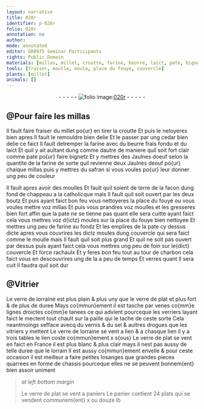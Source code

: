 ```yaml
---
layout: narrative
title: 020r
identifier: p-020r
folio: 020r
annotation: no
author:
mode: annotated
editor: GR8975 Seminar Participants
rights: Public Domain
materials: [millas, millet, croutte, farine, beurre, laict, pate, bignetz, Jaulnes doeuf, Jaulnes deouf, safran, terre, foin, charbon, verre de lorraine, verre de plat, paille, sel, drogues]
tools: [fraiser, moulle, moule, place du fouye, couvercle]
plants: [millet]
animals: []
---
```


<div class="folio" align="center">- - - - - <a href="http://gallica.bnf.fr/ark:/12148/btv1b10500001g/f45.image" target="_blank"><img src="https://cu-mkp.github.io/2017-workshop-edition/assets/photo-icon.png" alt="folio image: " style="display:inline-block; margin-bottom:-3px;"/>020r</a> - - - - - </div>  
  

## @Pour faire les <span class="m">millas</span>

 
 Il fault faire <span class="tl">fraiser</span> du <span class="m"><span class="pa">millet</span></span> po{ur} en tirer la <span class="m">croutte</span> Et puis le
 netoyeres bien apres Il fault le remouldre bien delie Et le passer par
 ung cedar bien delie ce faict Il fault detremper la <span class="m">farine</span> avec du
 <span class="m">beurre</span> frais fondu et du <span class="m">laict</span> Et quil y ait aultant dung comme dautre
 de maniere quil soit fort clair comme <span class="m">pate</span> po{ur} faire <span class="m">bignetz</span> Et y
 mettres des <span class="m">Jaulnes doeuf</span> selon la quantite de la <span class="m">farine</span> de sorte
 quil revienne deux <span class="m">Jaulnes deouf</span> po{ur} chaique <span class="m">millas</span> puis y mettres
 du <span class="m">safran</span> si vous voules po{ur} leur donner ung peu de couleur
 
 Il fault apres avoir des <span class="tl">moulle</span>s Et fault quil soient de <span class="m">terre</span>
 de la facon dung fond de chappeau a la catholicque mais Il
 fault quil soit ouvert par les deux boutz Et puis ayant faict
 bon feu vous nettoyeres la place du fouyé ou vous voules
 mettre voz <span class="m">millas</span> Et puis vous prandres voz <span class="tl">moulle</span>s et les gresseres
 bien fort affin que la <span class="m">pate</span> ne se tienne pas quant elle sera cuitte
 ayant faict cela vous mettres voz d{ictz} <span class="tl">moule</span>s sur la <span class="tl">place du fouye</span>
 bien nettoyee Et mettres ung peu de <span class="m">farine</span> au fondz Et les
 emplires de la <span class="m">pate</span> cy dessus dicte apres vous couvrires les
 dictz <span class="tl">moule</span>s dung <span class="tl">couvercle</span> qui sera faict comme le <span class="tl">moulle</span> mais
 Il fault quil soit plus grand Et quil ne soit pas ouvert
 par dessus puis ayant faict cela vous mettres ung peu de <span class="m">foin</span>
 sur le{dict} <span class="tl">couvercle</span> Et force rachaulx Et y feres bon feu
 tout au tour de <span class="m">charbon</span> cela faict vous en descouvrires
 ung de la a peu de temps Et verres quant Il sera cuit Il
 faudra quil soit dur
 
 
  

## <span class="pro">@Vitrier</span>

 
 Le <span class="m">verre de <span class="pl">lorraine</span></span> est plus plain & plus uny que le <span class="m">verre
 de plat</span> et plus fort & de plus de duree Mays co{mmun}ement il est
 tasche par venes co{mm}e lignes droictes co{mm}e tanees ce qui advient
 pourceque les <span class="pro">verriers</span> layant faict le mectent tout chault
 sur la <span class="m">paille</span> qui le tache de ceste sorte Cela neantmoings
 sefface avecq du vernis & du <span class="m">sel</span> & aultres <span class="m">drogues</span> que les
 <span class="pro">vitriers</span> y mettent Le <span class="m">verre de <span class="pl">lorraine</span></span> se vent a <span class="ms">lien</span> &
 a chasque <span class="ms">lien</span> il y a trois tables le <span class="ms">lien</span> coste co{mmun}ement x <span class="cn">s{ous}</span>
 Le <span class="m">verre de plat</span> se vent en faict en <span class="pl">France</span> il est plus blanc & plus clair
 mays il nest pas aussy de telle duree que le <span class="pl">lorrain</span> Il est aussy co{mmun}ement
 envelle & pour ceste occasion il est meilleur a faire petites losanges que
 grandes pieces quarrees en forme de chassis pourceque elles ne se peuvent bonnem{ent}
 bien assoir uniment
 
> *at left bottom margin*
> 
>   Le <span class="m">verre de plat</span>
 se vent a <span class="ms">paniers</span>
 Le <span class="ms">panier</span> contient
 24 <span class="ms">plats</span> qui se
 vendent communem{ent}
 x ou douze <span class="cn">lb</span>
 

